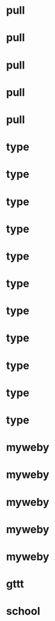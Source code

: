# pull
# pull
# pull
# pull
# pull
# type
# type
# type
# type
# type
# type
# type
# type
# type
# type
# type
# myweby
# myweby
# myweby
# myweby
# myweby
# gttt
# school

